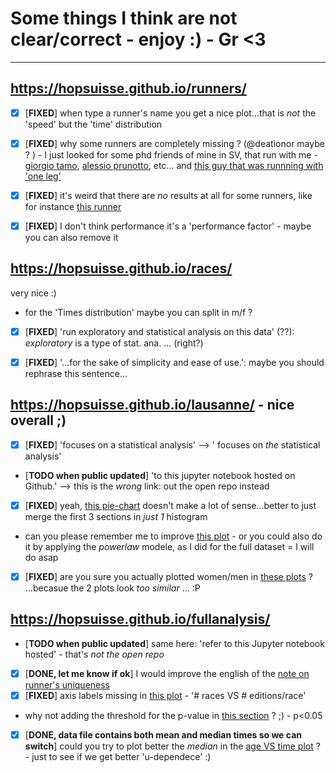 

# Some things I think are not clear/correct - enjoy :) - Gr <3

----

## https://hopsuisse.github.io/runners/

- [x] [**FIXED**] when type a runner's name you get a nice plot...that is _not_ the 'speed' but the 'time' distribution

- [x] [**FIXED**] why some runners are completely missing ? (@deationor maybe ? ) - I just looked for some phd friends of mine in SV, that run with me - 
[giorgio tamo](http://www.alphafoto.com/images.php?runID=810&sn=14288), 
[alessio prunotto](http://www.alphafoto.com/images.php?runID=810&sn=14139), etc...
and [this guy that was runnning with 'one leg'](http://www.alphafoto.com/images.php?runID=744&sn=2169)

- [x] [**FIXED**] it's weird that there are _no_ results at all for some runners, like for instance 
[this runner](https://hopsuisse.github.io/runners/?runner=Lazzarini+Reto+1973)

- [x] [**FIXED**] I don't think performance it's a 'performance factor' - maybe you can also remove it 

## https://hopsuisse.github.io/races/

 very nice :)

 - for the 'Times distribution' maybe you can split in m/f ?

 - [x] [**FIXED**] 'run exploratory and statistical analysis on this data' (??): _exploratory_ is a type of stat. ana. ... (right?)

 - [x] [**FIXED**] '...for the sake of simplicity and ease of use.': maybe you should rephrase this sentence...

## https://hopsuisse.github.io/lausanne/ - nice overall ;)


- [x] [**FIXED**] 'focuses on a statistical analysis' -->   ' focuses on _the_ statistical analysis'
- [**TODO when public updated**] 'to this jupyter notebook hosted on Github.' --> this is the _wrong_ link: out the open repo instead
- [x] [**FIXED**] yeah, [this pie-chart](https://hopsuisse.github.io/lausanne/#number-of-runners-by-sex-and-by-category)
  doesn't make a lot of sense...better to just merge the first 3 sections in _just 1_ histogram
- can you please remember me to improve 
[this plot](https://hopsuisse.github.io/lausanne/#towns-of-residence-of-the-runners) - or you could also do it by applying the _powerlaw_ modele, as I did for the full dataset = I will do asap
- [x] [**FIXED**] are you sure you actually plotted women/men in 
[these plots](https://hopsuisse.github.io/lausanne/#paces-distribution-by-category) ?  ...becasue the 2 plots look _too similar_ ... :P 

## https://hopsuisse.github.io/fullanalysis/

- [**TODO when public updated**] same here: 'refer to this Jupyter notebook hosted' - that's _not the open repo_ 
- [x] [**DONE, let me know if ok**] I would improve the english of the 
[note on runner's uniqueness](https://hopsuisse.github.io/fullanalysis/#note-on-unique-runners)
- [x] [**FIXED**] axis labels missing in [this plot](https://hopsuisse.github.io/fullanalysis/#distribution-of-the-number-of-editions-per-race) - '# races  VS # editions/race'
- why not adding the threshold for the p-value in
[this section](https://hopsuisse.github.io/fullanalysis/#age-across-editions) ? ;)  - p<0.05
- [x] [**DONE, data file contains both mean and median times so we can switch**] could you try to plot better the _median_ in the 
[age VS time plot](https://hopsuisse.github.io/fullanalysis/#statistics-on-performance-vs-age) ?  - just to see if we get better 'u-dependece' :)






















